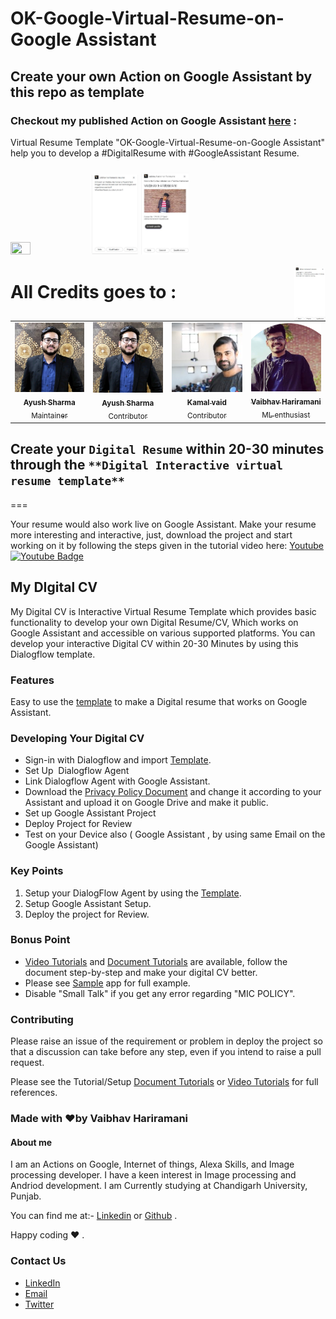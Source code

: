 # OK-Google-Virtual-Resume-on-Google Assistant 

## Create your own Action on Google Assistant by this repo as template

### Checkout my published Action on Google Assistant [here](https://assistant.google.com/services/a/uid/000000bf983491f0?hl=en-US&source=web) :

 Virtual Resume Template "OK-Google-Virtual-Resume-on-Google Assistant" help you to develop a #DigitalResume with #GoogleAssistant Resume.

### [<img width= "25%" height ="50%" src="https://github.com/vaibhavhariaramani/OK-Google-Virtual-Resume-on-Google-Assistant/blob/master/Snapshots/resume%20screen.png">](https://assistant.google.com/services/a/uid/000000bf983491f0?hl=en-US&source=web) <img src ="Snapshots/about.jpeg" width= "15%" height ="50%"> <img src ="Snapshots/contact.jpeg" width= "15%" height ="50%">
<img align='right' src ="Snapshots/skills.jpeg" width= "10%" height ="50%">




# All Credits goes to :

<table>
    <tr>       
      <td align="center"><a href="https://www.linkedin.com/in/sharmaayush981/"><img src="Developers/ayushSharma.png" width="150px;" alt="Ayush Sharma"/><br /><sub><b>Ayush Sharma</b></br> Maintainer</sub></a></td>
      <td align="center"><a href="https://github.com/sharmaaayu981"><img src="Developers/ayushSharma.png" width="150px;" alt="Ayush Sharma"/><br /><sub><b>Ayush Sharma</b></br> Contributor</sub></a></td>
      <td align="center"><a href="https://www.linkedin.com/in/kamal-vaid/"> <img src="Developers/kamalVaid.png" width="150px;" alt="Kamal Vaid"/><br /><sub><b>Kamal vaid</b></br>Contributor</sub></a></td>
      <td align="center"><a href="https://www.linkedin.com/in/vaibhav-hariramani-087488186/"><img src="Developers/vaibhav.png" width="150px;" alt="Vaibhav Hariramani"/><br /><sub><b>Vaibhav Hariramani</b></br> ML enthusiast</sub></a></td>  
      </tr>
</table>

## Create your `Digital Resume` within 20-30 minutes through the `**Digital Interactive virtual resume template**`
===

Your resume would also work live on Google Assistant. Make your resume more interesting and interactive, just, download the project and start working on it by following the steps given in the tutorial video here: [Youtube](https://www.youtube.com/playlist?list=PLj1rwJ0GTMiUYQLytSMpC_Cl5uWl1InVU)[![Youtube Badge](https://img.shields.io/badge/-Geeky_Bawa-1ca0f1?style=flat-circle&labelColor=d54b3d&logo=youtube&logoColor=white&link=https://www.youtube.com/playlist?list=PLj1rwJ0GTMiUYQLytSMpC_Cl5uWl1InVU)](https://www.youtube.com/playlist?list=PLj1rwJ0GTMiUYQLytSMpC_Cl5uWl1InVU)





## My DIgital CV
My Digital CV is Interactive Virtual Resume Template which provides basic functionality to develop your own Digital Resume/CV, Which works on Google Assistant and accessible on various supported platforms. You can develop your interactive Digital CV within 20-30 Minutes by using this Dialogflow template. 
### Features 
Easy to use the [template](https://github.com/vaibhavhariaramani/OK-Google-Virtual-Resume-on-Google-Assistant/tree/master/Template) to make a Digital resume that works on Google Assistant.


### Developing Your Digital CV
- Sign-in with Dialogflow and import [Template](https://github.com/vaibhavhariaramani/-My-Digital-CV/tree/master/Template).
- Set Up  Dialogflow Agent
- Link Dialogflow Agent with Google Assistant.
- Download the [Privacy Policy Document](https://github.com/sharmaaayu981/My-Digital-CV/tree/master/Privacy%20Policy) and change it according to your Assistant and upload it on Google Drive and make it public.
- Set up Google Assistant Project
- Deploy Project for Review
- Test on your Device also ( Google Assistant , by using same Email on the Google Assistant)

### Key Points
1. Setup your DialogFlow Agent by using the [Template](https://github.com/vaibhavhariaramani/-My-Digital-CV/tree/master/Template).
2. Setup Google Assistant Setup.
3. Deploy the project for Review.

### Bonus Point
- [Video Tutorials](https://www.youtube.com/playlist?list=PLj1rwJ0GTMiUYQLytSMpC_Cl5uWl1InVU) and [Document Tutorials](https://github.com/vaibhavhariaramani/-My-Digital-CV/tree/master/Document%20Tutorials) are available, follow the document step-by-step and make your digital CV better.
- Please see [Sample](https://assistant.google.com/services/a/uid/000000ec94ce6de1?hl=en)
 app for full example. 
 - Disable "Small Talk" if you get any error regarding "MIC POLICY".


### Contributing
Please raise an issue of the requirement or problem in deploy the project so that a discussion can take before any step, even if you intend to raise a pull request.

Please see the Tutorial/Setup [Document Tutorials](https://github.com/vaibhavhariaramani/-My-Digital-CV/tree/master/Document%20Tutorials) or [Video Tutorials](https://github.com/vaibhavhariaramani/-My-Digital-CV/tree/master/Video%20Tutorial) for full references.


### Made with ❤️by Vaibhav Hariramani
#### About me

I am an Actions on Google, Internet of things, Alexa Skills, and Image processing developer.
I have a keen interest in Image processing and Andriod development.
I am Currently studying at  Chandigarh University, Punjab.

You can find me at:-
[Linkedin](https://www.linkedin.com/in/vaibhav-hariramani-087488186/) or [Github](https://github.com/vaibhavhariaramani) .

Happy coding ❤️ .



### Contact Us
* [LinkedIn](https://www.linkedin.com/in/vaibhav-hariramani-087488186/) 
* [Email](vaibhav.hariramani01@gmail.com)
* [Twitter](https://twitter.com/vaibhavhariram2)


